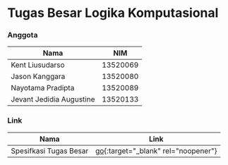# Tugas Besar Logika Komputasional

### Anggota
Nama | NIM
--- | ---
Kent Liusudarso | 13520069
Jason Kanggara | 13520080
Nayotama Pradipta | 13520089
Jevant Jedidia Augustine | 13520133

### Link
Nama | Link
-- | --
Spesifkasi Tugas Besar | [go](https://docs.google.com/document/d/15iaOJ1DnSfNMVwf6HU0i5PdTpW8opQNcFwil6gcQzq4/edit?usp=sharing){:target="_blank" rel="noopener"}

